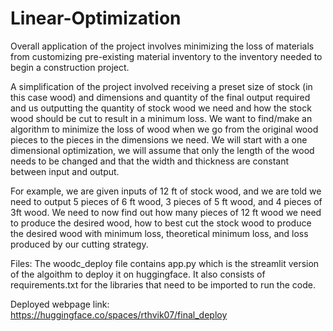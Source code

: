 # Linear-Optimization

Overall application of the project involves minimizing the loss of materials from customizing pre-existing material inventory to the inventory needed to begin a construction project. 

A simplification of the project involved receiving a preset size of stock (in this case wood) and dimensions and quantity of the final output required and us outputting the quantity of stock wood we need and how the stock wood should be cut to result in a minimum loss. We want to find/make an algorithm to minimize the loss of wood when we go from the original wood pieces to the pieces in the dimensions we need. We will start with a one dimensional optimization, we will assume that only the length of the wood needs to be changed and that the width and thickness are constant between input and output.

For example, we are given inputs of 12 ft of stock wood, and we are told we need to output 5 pieces of 6 ft wood, 3 pieces of 5 ft wood, and 4 pieces of 3ft wood.
We need to now find out how many pieces of 12 ft wood we need to produce the desired wood, how to best cut the stock wood to produce the desired wood with minimum loss, theoretical minimum loss, and loss produced by our cutting strategy.

Files:
The woodc_deploy file contains app.py which is the streamlit version of the algoithm to deploy it on huggingface. It also consists of requirements.txt for the libraries that need to be imported to run the code.

Deployed webpage link:
https://huggingface.co/spaces/rthvik07/final_deploy
